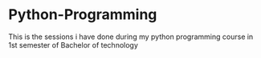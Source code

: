 # Python-Programming
This is the sessions i have done during my python programming course in 1st semester of Bachelor of technology 
